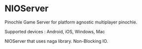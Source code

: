 NIOServer
=========

Pinochle Game Server for platform agnostic multiplayer pinochle.

Supported devices : Android, iOS, Windows, Mac

NIOServer that uses naga library. Non-Blocking IO.
